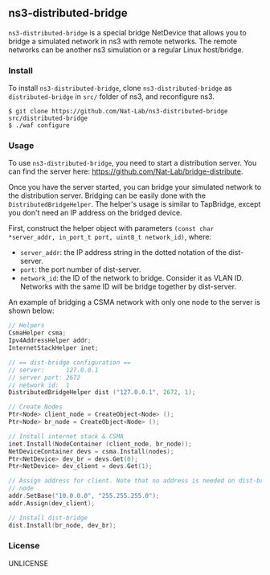 ns3-distributed-bridge
---

`ns3-distributed-bridge` is a special bridge NetDevice that allows you to bridge a simulated network in ns3 with remote networks. The remote networks can be another ns3 simulation or a regular Linux host/bridge.

### Install

To install `ns3-distributed-bridge`, clone `ns3-distributed-bridge` as `distributed-bridge` in `src/` folder of ns3, and reconfigure ns3.

```
$ git clone https://github.com/Nat-Lab/ns3-distributed-bridge src/distributed-bridge
$ ./waf configure
```

### Usage

To use `ns3-distributed-bridge`, you need to start a distribution server. You can find the server here: <https://github.com/Nat-Lab/bridge-distribute>.

Once you have the server started, you can bridge your simulated network to the distribution server. Bridging can be easily done with the `DistributedBridgeHelper`. The helper's usage is similar to TapBridge, except you don't need an IP address on the bridged device.

First, construct the helper object with parameters `(const char *server_addr, in_port_t port, uint8_t network_id)`, where: 

- `server_addr`: the IP address string in the dotted notation of the dist-server.
- `port`: the port number of dist-server.
- `network_id`: the ID of the network to bridge. Consider it as VLAN ID. Networks with the same ID will be bridge together by dist-server.

An example of bridging a CSMA network with only one node to the server is shown below:

```c++
// Helpers
CsmaHelper csma;
Ipv4AddressHelper addr;
InternetStackHelper inet;

// == dist-bridge configuration ==
// server:      127.0.0.1
// server port: 2672
// network id:  1
DistributedBridgeHelper dist ("127.0.0.1", 2672, 1);

// Create Nodes
Ptr<Node> client_node = CreateObject<Node> ();
Ptr<Node> br_node = CreateObject<Node> ();

// Install internet stack & CSMA
inet.Install(NodeContainer (client_node, br_node));
NetDeviceContainer devs = csma.Install(nodes);
Ptr<NetDevice> dev_br = devs.Get(0);
Ptr<NetDevice> dev_client = devs.Get(1);

// Assign address for client. Note that no address is needed on dist-bridge
// node
addr.SetBase("10.0.0.0", "255.255.255.0");
addr.Assign(dev_client);

// Install dist-bridge
dist.Install(br_node, dev_br);
```

### License

UNLICENSE